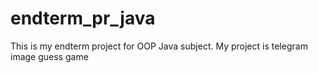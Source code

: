 # endterm_pr_java
This is my endterm project for OOP Java subject. My project is telegram image guess game
